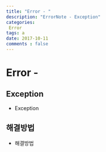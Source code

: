 ```yaml
---
title: "Error - "
description: "ErrorNote - Exception"
categories: 
 Error
tags: a 
date: 2017-10-11 
comments : false
---
```


# Error - 

## Exception

* Exception


## 해결방법

* 해결방법
    